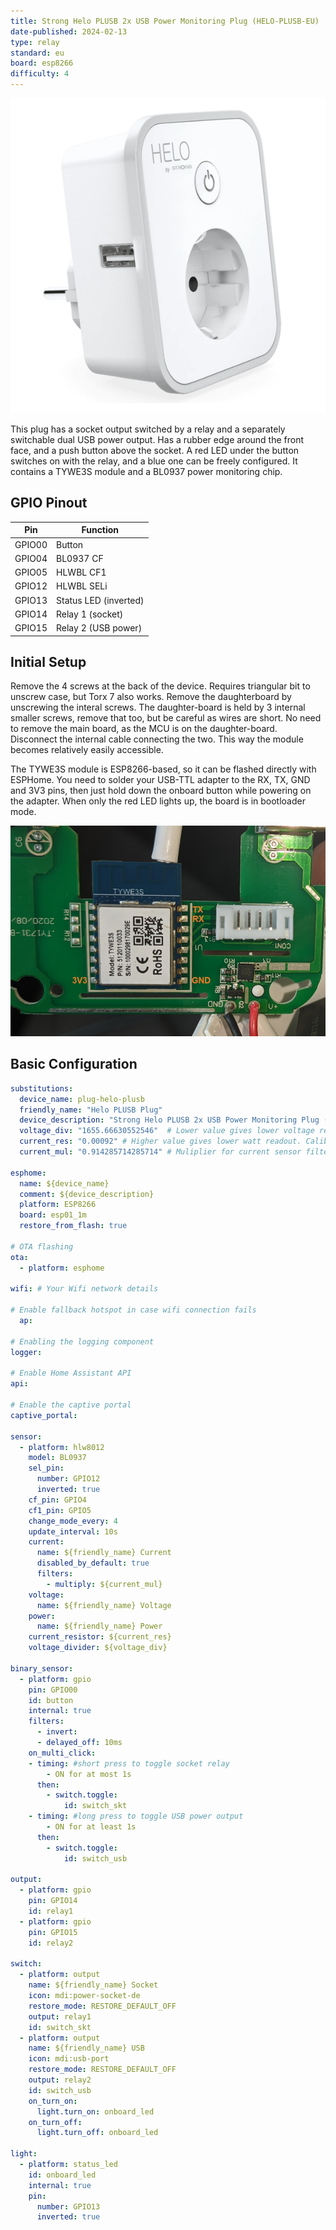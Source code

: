 ```yaml
---
title: Strong Helo PLUSB 2x USB Power Monitoring Plug (HELO-PLUSB-EU)
date-published: 2024-02-13
type: relay
standard: eu
board: esp8266
difficulty: 4
---
```


![Strong Helo PLUSB 2x USB Power Monitoring Plug](strong_HELO-PLUSB-EU.webp "HELO-PLUSB-EU")

This plug has a socket output switched by a relay and a separately switchable dual USB power output. Has a rubber edge around the front face, and a push button above the socket. A red LED under the button switches on with the relay, and a blue one can be freely configured. It contains a TYWE3S module and a BL0937 power monitoring chip.

## GPIO Pinout

| Pin    | Function                           |
| ------ | ---------------------------------- |
| GPIO00 | Button                             |
| GPIO04 | BL0937 CF                          |
| GPIO05 | HLWBL CF1                          |
| GPIO12 | HLWBL SELi                         |
| GPIO13 | Status LED (inverted)              |
| GPIO14 | Relay 1 (socket)                   |
| GPIO15 | Relay 2 (USB power)                |

## Initial Setup

Remove the 4 screws at the back of the device. Requires triangular bit to unscrew case, but Torx 7 also works. Remove the daughterboard by unscrewing the interal screws. The daughter-board is held by 3 internal smaller screws, remove that too, but be careful as wires are short. No need to remove the main board, as the MCU is on the daughter-board. Disconnect the internal cable connecting the two. This way the module becomes relatively easily accessible.

The TYWE3S module is ESP8266-based, so it can be flashed directly with ESPHome. You need to solder your USB-TTL adapter to the RX, TX, GND and 3V3 pins, then just hold down the onboard button while powering on the adapter. When only the red LED lights up, the board is in bootloader mode.

![HELO-PLUSB-EU MCU](mcu_pinout.jpg "HELO-PLUSB-EU MCU Pinout")

## Basic Configuration

```yaml
substitutions:
  device_name: plug-helo-plusb
  friendly_name: "Helo PLUSB Plug"
  device_description: "Strong Helo PLUSB 2x USB Power Monitoring Plug (HELO-PLUSB-EU)"
  voltage_div: "1655.66630552546"  # Lower value gives lower voltage readout. Calibrate for higher accuracy.
  current_res: "0.00092" # Higher value gives lower watt readout. Calibrate for higher accuracy.
  current_mul: "0.914285714285714" # Muliplier for current sensor filter. Calibrate for higher accuracy.

esphome:
  name: ${device_name}
  comment: ${device_description}
  platform: ESP8266
  board: esp01_1m
  restore_from_flash: true
    
# OTA flashing
ota:
  - platform: esphome

wifi: # Your Wifi network details
  
# Enable fallback hotspot in case wifi connection fails  
  ap:

# Enabling the logging component
logger:

# Enable Home Assistant API
api:

# Enable the captive portal
captive_portal:

sensor:
  - platform: hlw8012
    model: BL0937
    sel_pin:
      number: GPIO12
      inverted: true
    cf_pin: GPIO4
    cf1_pin: GPIO5
    change_mode_every: 4
    update_interval: 10s
    current:
      name: ${friendly_name} Current
      disabled_by_default: true
      filters:
        - multiply: ${current_mul}
    voltage:
      name: ${friendly_name} Voltage
    power:
      name: ${friendly_name} Power
    current_resistor: ${current_res}
    voltage_divider: ${voltage_div}

binary_sensor:
  - platform: gpio
    pin: GPIO00
    id: button
    internal: true
    filters:
      - invert:
      - delayed_off: 10ms
    on_multi_click:
    - timing: #short press to toggle socket relay
        - ON for at most 1s
      then:
        - switch.toggle:
            id: switch_skt
    - timing: #long press to toggle USB power output
        - ON for at least 1s
      then:
        - switch.toggle:
            id: switch_usb

output:
  - platform: gpio
    pin: GPIO14
    id: relay1
  - platform: gpio
    pin: GPIO15
    id: relay2

switch:
  - platform: output
    name: ${friendly_name} Socket
    icon: mdi:power-socket-de
    restore_mode: RESTORE_DEFAULT_OFF
    output: relay1
    id: switch_skt
  - platform: output
    name: ${friendly_name} USB
    icon: mdi:usb-port
    restore_mode: RESTORE_DEFAULT_OFF
    output: relay2
    id: switch_usb
    on_turn_on:
      light.turn_on: onboard_led
    on_turn_off:
      light.turn_off: onboard_led

light:
  - platform: status_led
    id: onboard_led
    internal: true
    pin:
      number: GPIO13
      inverted: true
```
